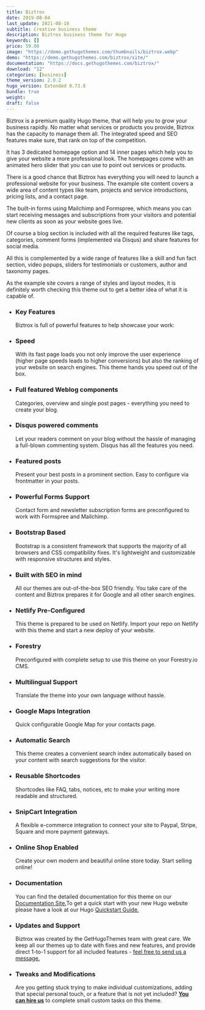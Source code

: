 ```yaml
---
title: Biztrox
date: 2019-08-04
last_update: 2021-08-10
subtitle: Creative business theme
description: Biztrox business theme for Hugo
keywords: []
price: 59.00
image: "https://demo.gethugothemes.com/thumbnails/biztrox.webp"
demo: "https://demo.gethugothemes.com/biztrox/site/"
documentation: "https://docs.gethugothemes.com/biztrox/"
download: "12"
categories: [business]
theme_version: 2.0.2
hugo_version: Extended 0.73.0
bundle: true
weight:
draft: false
---
```


Biztrox is a premium quality Hugo theme, that will help you to grow your business rapidly. No matter what services or products you provide, Biztrox has the capacity to manage them all. The integrated speed and SEO features make sure, that rank on top of the competition.

It has 3 dedicated homepage option and 14 inner pages which help you to give your website a more professional look. The homepages come with an animated hero slider that you can use to point out services or products.

There is a good chance that Biztrox has everything you will need to launch a professional website for your business. The example site content covers a wide area of content types like team, projects and service introductions, pricing lists, and a contact page.

The built-in forms using Mailchimp and Formspree, which means you can start receiving messages and subscriptions from your visitors and potential new clients as soon as your website goes live.

Of course a blog section is included with all the required features like tags, categories, comment forms (implemented via Disqus) and share features for social media.

All this is complemented by a wide range of features like a skill and fun fact section, video popups, sliders for
testimonials or customers, author and taxonomy pages.

As the example site covers a range of styles and layout modes, it is definitely worth checking this theme out to get a better idea of what it is capable of.

- ### Key Features

  Biztrox is full of powerful features to help showcase your work:

- ### Speed

  With its fast page loads you not only improve the user experience (higher page speeds leads to higher conversions) but also the ranking of your website on search engines. This theme hands you speed out of the box.

- ### Full featured Weblog components

  Categories, overview and single post pages - everything you need to create your blog.

- ### Disqus powered comments

  Let your readers comment on your blog without the hassle of managing a full-blown commenting system. Disqus has all the features you need.

- ### Featured posts

  Present your best posts in a prominent section. Easy to configure via frontmatter in your posts.

- ### Powerful Forms Support

  Contact form and newsletter subscription forms are preconfigured to work with Formspree and Mailchimp.

- ### Bootstrap Based

  Bootstrap is a consistent framework that supports the majority of all browsers and CSS compatibility fixes. It's lightweight and customizable with responsive structures and styles.

- ### Built with SEO in mind

  All our themes are out-of-the-box SEO friendly. You take care of the content and Biztrox prepares it for Google and all other search engines.

- ### Netlify Pre-Configured

  This theme is prepared to be used on Netlify. Import your repo on Netlify with this theme and start a new deploy of your website.

- ### Forestry

  Preconfigured with complete setup to use this theme on your Forestry.io CMS.

- ### Multilingual Support

  Translate the theme into your own language without hassle.

- ### Google Maps Integration

  Quick configurable Google Map for your contacts page.

- ### Automatic Search

  This theme creates a convenient search index automatically based on your content with search suggestions for the visitor.

- ### Reusable Shortcodes

  Shortcodes like FAQ, tabs, notices, etc to make your writing more readable and structured.

- ### SnipCart Integration

  A flexible e-commerce integration to connect your site to Paypal, Stripe, Square and more payment gateways.

- ### Online Shop Enabled

  Create your own modern and beautiful online store today. Start selling online!

- ### Documentation

  You can find the detailed documentation for this theme on our [Documentation Site.](https://docs.gethugothemes.com/)To get a quick start with your new Hugo website please have a look at our Hugo [Quickstart Guide.](https://docs.gethugothemes.com/guide/)

- ### Updates and Support

  Biztrox was created by the GetHugoThemes team with great care. We keep all our themes up to date with fixes and new features, and provide direct 1-to-1 support for all included features - [feel free to send us a message.](/contact)

- ### Tweaks and Modifications

  Are you getting stuck trying to make individual customizations, adding that special personal touch, or a feature that is not yet included? **[You can hire us](/contact)** to complete small custom tasks on this theme.

